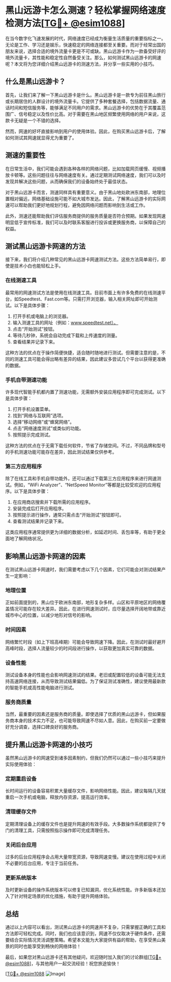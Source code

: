 # 黑山远游卡怎么测速？轻松掌握网络速度检测方法[[TG💪+ @esim1088](https://t.me/s/esim1088)]

在当今数字化飞速发展的时代，网络速度已经成为衡量生活质量的重要指标之一。无论是工作、学习还是娱乐，快速稳定的网络连接都至关重要。而对于经常出国的朋友来说，选择合适的境外流量卡更是不可或缺。黑山远游卡作为一款备受好评的境外流量卡，其性能和稳定性自然备受关注。那么，如何测试黑山远游卡的网速呢？本文将为您详细介绍黑山远游卡的测速方法，并分享一些实用的小技巧。

## 什么是黑山远游卡？

首先，让我们来了解一下黑山远游卡是什么。黑山远游卡是一款专为前往黑山旅行或长期居住的人群设计的境外流量卡。它提供了多种套餐选择，包括数据流量、通话时间和短信服务等，能够满足不同用户的需求。黑山远游卡的优势在于其覆盖范围广、信号稳定以及性价比高。对于需要在黑山地区频繁使用网络的用户来说，这款卡无疑是一个不错的选择。

然而，网速的好坏直接影响到用户的使用体验。因此，在购买黑山远游卡后，了解如何测试其网速就显得尤为重要了。

## 测速的重要性

在日常生活中，我们可能会遇到各种各样的网络问题，比如加载网页缓慢、视频播放卡顿等。这些问题往往与网络速度有关。通过定期测试网络速度，我们可以及时发现并解决这些问题，从而确保我们的设备始终处于最佳状态。

对于黑山远游卡而言，测速同样具有重要意义。由于黑山地处欧洲东南部，地理位置相对偏远，网络基础设施可能不如大城市发达。因此，了解黑山远游卡的实际网速可以帮助我们更好地规划行程，避免因网络问题而影响到生活或工作。

此外，测速还能帮助我们评估服务商提供的服务质量是否符合预期。如果发现网速明显低于宣传标准，我们可以及时联系客服进行投诉或更换服务商，以保障自己的权益。

## 测试黑山远游卡网速的方法

接下来，我们将介绍几种常见的黑山远游卡网速测试方法。这些方法简单易行，即使是技术小白也能轻松上手。

### 在线测速工具

最常用的网速测试方法是使用在线测速工具。目前市面上有许多免费的在线测速平台，如Speedtest、Fast.com等。只需打开浏览器，输入相关网址即可开始测试。以下是具体步骤：

1. 打开手机或电脑上的浏览器。
2. 输入测速工具的网址（例如：www.speedtest.net）。
3. 点击“开始测试”按钮。
4. 等待几秒钟，系统会自动完成下载和上传速度的测量。
5. 查看结果并记录下来。

这种方法的优点在于操作简便快捷，适合随时随地进行测试。但需要注意的是，不同的测速工具可能会得出略有差异的结果，因此建议多尝试几个平台以获得更准确的数据。

### 手机自带测速功能

许多现代智能手机都内置了测速功能，无需额外安装应用程序即可完成测试。以下是具体步骤：

1. 打开手机设置菜单。
2. 找到“网络与互联网”选项。
3. 选择“移动网络”或“蜂窝网络”。
4. 点击“网络速度测试”或类似的功能。
5. 按照提示完成测试。

这种方法的优点在于无需下载任何软件，节省了存储空间。不过，不同品牌和型号的手机测速功能可能存在差异，因此测试结果仅供参考。

### 第三方应用程序

除了在线工具和手机自带功能外，还可以通过下载第三方应用程序来进行网速测试。例如，“WiFi Analyzer”、“NetSpeed Monitor”等都是比较受欢迎的应用程序。以下是具体步骤：

1. 在应用商店搜索并下载所需的应用程序。
2. 安装完成后打开应用程序。
3. 按照提示进行操作，通常只需点击“开始测试”按钮即可。
4. 查看测试结果并记录下来。

这类应用程序通常提供更为详细的数据分析，如延迟时间、丢包率等，有助于更全面地了解网络状况。

## 影响黑山远游卡网速的因素

在测试黑山远游卡网速时，我们需要考虑以下几个因素，它们可能会对测试结果产生一定影响：

### 地理位置

正如前面提到的，黑山位于欧洲东南部，地形复杂多样。山区和平原地区的网络覆盖情况可能存在较大差异。因此，在进行网速测试时，应尽量选择开阔地带或靠近城市中心的位置，以减少地形对信号的影响。

### 时间因素

网络繁忙时段（如上下班高峰期）可能会导致网速下降。因此，在测试时最好避开高峰时段，选择人流量较少的时间段进行操作，以获取更加真实可靠的数据。

### 设备性能

测试设备本身的性能也会影响网速测试的结果。老旧或配置较低的设备可能无法支持高速网络连接，从而导致测试结果偏低。为了保证测试准确性，建议使用最新款的智能手机或高性能电脑进行测试。

### 服务商质量

当然，最重要的因素还是服务商的质量。即使选择了优质的黑山远游卡，但如果服务商本身的技术实力不足，也可能导致网速不尽如人意。因此，在购买前一定要做好充分调查，选择口碑良好的服务商。

## 提升黑山远游卡网速的小技巧

虽然黑山远游卡的网速受到诸多因素制约，但我们仍然可以通过一些小技巧来提升实际使用体验：

### 定期重启设备

长时间运行的设备容易积累大量缓存文件，影响网络性能。因此，建议每隔几天就重启一次手机或电脑，释放内存资源，提高运行效率。

### 清理缓存文件

定期清理设备上的缓存文件也是提升网速的有效手段。大多数操作系统都提供了专门的清理工具，只需按照指示操作即可完成清理任务。

### 关闭后台应用

过多的后台应用程序会占用大量带宽资源，导致网速变慢。建议在使用过程中关闭不必要的后台应用，专注于当前任务。

### 更新系统版本

及时更新设备的操作系统版本可以修复已知漏洞，优化系统性能。许多新版本还加入了针对特定场景的优化措施，有助于提升网络体验。

## 总结

通过以上内容可以看出，测试黑山远游卡的网速并不复杂，只需掌握正确的工具和方法即可轻松完成。同时，我们也应该意识到，网速不仅仅取决于硬件条件，还需要结合实际情况灵活调整策略。希望本文能为大家提供有益的帮助，在享受黑山美景的同时也能享受到畅快的网络体验！

最后，如果您对黑山远游卡还有其他疑问，欢迎随时加入我们的讨论群组[[TG💪+ @esim1088](https://t.me/s/esim1088)]，与其他用户一起交流经验！祝您旅途愉快！

[[TG💪+ @esim1088](https://t.me/s/esim1088) ![Image](https://i.postimg.cc/4NQfJmqS/Snipaste-2025-05-13-00-14-12.png)]